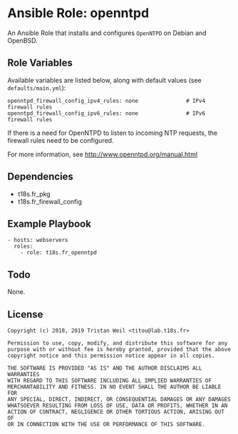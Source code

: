 # Ansible Role: openntpd

An Ansible Role that installs and configures `OpenNTPD` on Debian and OpenBSD.

## Role Variables

Available variables are listed below, along with default values (see `defaults/main.yml`):

    openntpd_firewall_config_ipv4_rules: none               # IPv4 firewall rules
    openntpd_firewall_config_ipv6_rules: none               # IPv6 firewall rules
    
If there is a need for OpenNTPD to listen to incoming NTP requests, the firewall rules need to be configured.

For more information, see http://www.openntpd.org/manual.html

## Dependencies

- t18s.fr_pkg
- t18s.fr_firewall_config

## Example Playbook

    - hosts: webservers
      roles:
        - role: t18s.fr_openntpd

## Todo

None.

## License

```
Copyright (c) 2018, 2019 Tristan Weil <titou@lab.t18s.fr>

Permission to use, copy, modify, and distribute this software for any
purpose with or without fee is hereby granted, provided that the above
copyright notice and this permission notice appear in all copies.

THE SOFTWARE IS PROVIDED "AS IS" AND THE AUTHOR DISCLAIMS ALL WARRANTIES
WITH REGARD TO THIS SOFTWARE INCLUDING ALL IMPLIED WARRANTIES OF
MERCHANTABILITY AND FITNESS. IN NO EVENT SHALL THE AUTHOR BE LIABLE FOR
ANY SPECIAL, DIRECT, INDIRECT, OR CONSEQUENTIAL DAMAGES OR ANY DAMAGES
WHATSOEVER RESULTING FROM LOSS OF USE, DATA OR PROFITS, WHETHER IN AN
ACTION OF CONTRACT, NEGLIGENCE OR OTHER TORTIOUS ACTION, ARISING OUT OF
OR IN CONNECTION WITH THE USE OR PERFORMANCE OF THIS SOFTWARE.
```
